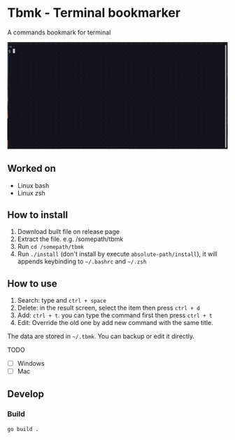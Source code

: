 # Tbmk - Terminal bookmarker

A commands bookmark for terminal

![demo](./tbmk.gif)

## Worked on

- Linux bash
- Linux zsh

## How to install

1. Download built file on release page
2. Extract the file. e.g. /somepath/tbmk
3. Run `cd /somepath/tbmk`
4. Run `./install` (don't install by execute `absolute-path/install`), it will appends keybinding to `~/.bashrc` and `~/.zsh`

## How to use

1. Search: type and `ctrl + space`
2. Delete: in the result screen, select the item then press `ctrl + d`
3. Add: `ctrl + t`. you can type the command first then press `ctrl + t`
4. Edit: Override the old one by add new command with the same title.

The data are stored in `~/.tbmk`. You can backup or edit it directly.

TODO

- [ ] Windows
- [ ] Mac

## Develop

### Build

```shell
go build .
```
